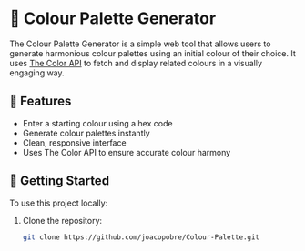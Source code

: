 # 🎨 Colour Palette Generator

The Colour Palette Generator is a simple web tool that allows users to generate harmonious colour palettes using an initial colour of their choice. It uses [The Color API](https://www.thecolorapi.com/) to fetch and display related colours in a visually engaging way.

## 🌟 Features

- Enter a starting colour using a hex code
- Generate colour palettes instantly
- Clean, responsive interface
- Uses The Color API to ensure accurate colour harmony

## 🚀 Getting Started

To use this project locally:

1. Clone the repository:

   ```bash
   git clone https://github.com/joacopobre/Colour-Palette.git
